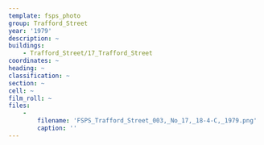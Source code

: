 ```yaml
---
template: fsps_photo
group: Trafford_Street
year: '1979'
description: ~
buildings:
    - Trafford_Street/17_Trafford_Street
coordinates: ~
heading: ~
classification: ~
section: ~
cell: ~
film_roll: ~
files:
    -
        filename: 'FSPS_Trafford_Street_003,_No_17,_18-4-C,_1979.png'
        caption: ''
---
```


